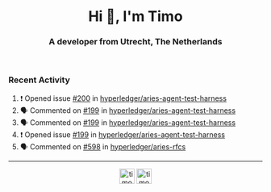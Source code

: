 <h1 align="center">Hi 👋, I'm Timo</h1>
<h3 align="center">A developer from Utrecht, The Netherlands</h3>
<br/>
<!-- https://github.com/rahuldkjain/github-profile-readme-generator --!>

<!--  <p align="left"><img src="https://github-readme-stats.vercel.app/api?username=timoglastra&show_icons=true&count_private=true&" alt="timoglastra" /></p> --!>

<!--
Github language stats
<p align="left"><img src="https://github-readme-stats.vercel.app/api/top-langs/?username=timoglastra&layout=compact" alt="timoglastra" /><p>
-->

<!-- Codestats language stats -->
<!-- <p align="left"><img src="https://codestats-readme.vercel.app/api/top-langs/?username=timoglastra&layout=compact&language_count=12" alt="timoglastra" /><p>    --!>
  
<h3>Recent Activity</h3>

<!--START_SECTION:activity-->
1. ❗️ Opened issue [#200](https://github.com/hyperledger/aries-agent-test-harness/issues/200) in [hyperledger/aries-agent-test-harness](https://github.com/hyperledger/aries-agent-test-harness)
2. 🗣 Commented on [#199](https://github.com/hyperledger/aries-agent-test-harness/issues/199) in [hyperledger/aries-agent-test-harness](https://github.com/hyperledger/aries-agent-test-harness)
3. 🗣 Commented on [#199](https://github.com/hyperledger/aries-agent-test-harness/issues/199) in [hyperledger/aries-agent-test-harness](https://github.com/hyperledger/aries-agent-test-harness)
4. ❗️ Opened issue [#199](https://github.com/hyperledger/aries-agent-test-harness/issues/199) in [hyperledger/aries-agent-test-harness](https://github.com/hyperledger/aries-agent-test-harness)
5. 🗣 Commented on [#598](https://github.com/hyperledger/aries-rfcs/issues/598) in [hyperledger/aries-rfcs](https://github.com/hyperledger/aries-rfcs)
<!--END_SECTION:activity-->

---

<p align="center">
<a href="https://twitter.com/timoglastra" target="blank"><img align="center" src="https://cdn.jsdelivr.net/npm/simple-icons@3.0.1/icons/twitter.svg" alt="timoglastra" height="30" width="30" /></a>
<a href="https://linkedin.com/in/timoglastra" target="blank"><img align="center" src="https://cdn.jsdelivr.net/npm/simple-icons@3.0.1/icons/linkedin.svg" alt="timoglastra" height="30" width="30" /></a>
</p>



